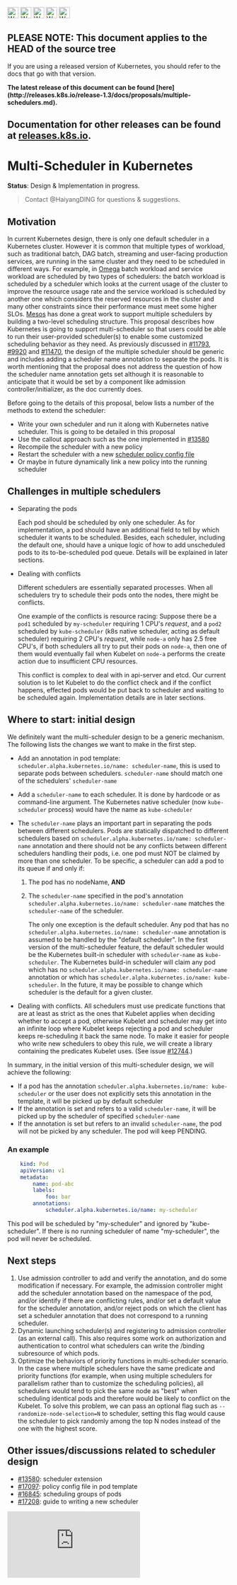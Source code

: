 <!-- BEGIN MUNGE: UNVERSIONED_WARNING -->

<!-- BEGIN STRIP_FOR_RELEASE -->

<img src="http://kubernetes.io/img/warning.png" alt="WARNING"
     width="25" height="25">
<img src="http://kubernetes.io/img/warning.png" alt="WARNING"
     width="25" height="25">
<img src="http://kubernetes.io/img/warning.png" alt="WARNING"
     width="25" height="25">
<img src="http://kubernetes.io/img/warning.png" alt="WARNING"
     width="25" height="25">
<img src="http://kubernetes.io/img/warning.png" alt="WARNING"
     width="25" height="25">

<h2>PLEASE NOTE: This document applies to the HEAD of the source tree</h2>

If you are using a released version of Kubernetes, you should
refer to the docs that go with that version.

<!-- TAG RELEASE_LINK, added by the munger automatically -->
<strong>
The latest release of this document can be found
[here](http://releases.k8s.io/release-1.3/docs/proposals/multiple-schedulers.md).

Documentation for other releases can be found at
[releases.k8s.io](http://releases.k8s.io).
</strong>
--

<!-- END STRIP_FOR_RELEASE -->

<!-- END MUNGE: UNVERSIONED_WARNING -->

# Multi-Scheduler in Kubernetes

**Status**: Design & Implementation in progress.

> Contact @HaiyangDING for questions & suggestions.

## Motivation

In current Kubernetes design, there is only one default scheduler in a Kubernetes cluster.
However it is common that multiple types of workload, such as traditional batch, DAG batch, streaming and user-facing production services,
are running in the same cluster and they need to be scheduled in different ways. For example, in
[Omega](http://research.google.com/pubs/pub41684.html) batch workload and service workload are scheduled by two types of schedulers:
the batch workload is scheduled by a scheduler which looks at the current usage of the cluster to improve the resource usage rate
and the service workload is scheduled by another one which considers the reserved resources in the
cluster and many other constraints since their performance must meet some higher SLOs.
[Mesos](http://mesos.apache.org/) has done a great work to support multiple schedulers by building a
two-level scheduling structure. This proposal describes how Kubernetes is going to support multi-scheduler
so that users could be able to run their user-provided scheduler(s) to enable some customized scheduling
behavior as they need. As previously discussed in [#11793](https://github.com/kubernetes/kubernetes/issues/11793),
[#9920](https://github.com/kubernetes/kubernetes/issues/9920) and [#11470](https://github.com/kubernetes/kubernetes/issues/11470),
the design of the multiple scheduler should be generic and includes adding a scheduler name annotation to separate the pods.
It is worth mentioning that the proposal does not address the question of how the scheduler name annotation gets
set although it is reasonable to anticipate that it would be set by a component like admission controller/initializer,
as the doc currently does.

Before going to the details of this proposal, below lists a number of the methods to extend the scheduler:

- Write your own scheduler and run it along with Kubernetes native scheduler. This is going to be detailed in this proposal
- Use the callout approach such as the one implemented in [#13580](https://github.com/kubernetes/kubernetes/issues/13580)
- Recompile the scheduler with a new policy
- Restart the scheduler with a new [scheduler policy config file](../../examples/scheduler-policy-config.json)
- Or maybe in future dynamically link a new policy into the running scheduler

## Challenges in multiple schedulers

- Separating the pods

    Each pod should be scheduled by only one scheduler. As for implementation, a pod should
    have an additional field to tell by which scheduler it wants to be scheduled. Besides,
    each scheduler, including the default one, should have a unique logic of how to add unscheduled
    pods to its to-be-scheduled pod queue. Details will be explained in later sections.

- Dealing with conflicts

    Different schedulers are essentially separated processes. When all schedulers try to schedule
    their pods onto the nodes, there might be conflicts.

    One example of the conflicts is resource racing: Suppose there be a `pod1` scheduled by
    `my-scheduler` requiring 1 CPU's *request*, and a `pod2` scheduled by `kube-scheduler` (k8s native
    scheduler, acting as default scheduler) requiring 2 CPU's *request*, while `node-a` only has 2.5
    free CPU's, if both schedulers all try to put their pods on `node-a`, then one of them would eventually
    fail when Kubelet on `node-a` performs the create action due to insufficient CPU resources.

    This conflict is complex to deal with in api-server and etcd. Our current solution is to let Kubelet
    to do the conflict check and if the conflict happens, effected pods would be put back to scheduler
    and waiting to be scheduled again. Implementation details are in later sections.

## Where to start: initial design

We definitely want the multi-scheduler design to be a generic mechanism. The following lists the changes
we want to make in the first step.

- Add an annotation in pod template: `scheduler.alpha.kubernetes.io/name: scheduler-name`, this is used to
separate pods between schedulers. `scheduler-name` should match one of the schedulers' `scheduler-name`
- Add a `scheduler-name` to each scheduler. It is done by hardcode or as command-line argument. The
Kubernetes native scheduler (now `kube-scheduler` process) would have the name as `kube-scheduler`
- The `scheduler-name` plays an important part in separating the pods between different schedulers.
Pods are statically dispatched to different schedulers based on `scheduler.alpha.kubernetes.io/name: scheduler-name`
annotation and there should not be any conflicts between different schedulers handling their pods, i.e. one pod must
NOT be claimed by more than one scheduler. To be specific, a scheduler can add a pod to its queue if and only if:
    1. The pod has no nodeName, **AND**
    2. The `scheduler-name` specified in the pod's annotation `scheduler.alpha.kubernetes.io/name: scheduler-name`
    matches the `scheduler-name` of the scheduler.

        The only one exception is the default scheduler. Any pod that has no `scheduler.alpha.kubernetes.io/name: scheduler-name`
        annotation is assumed to be handled by the "default scheduler". In the first version of the multi-scheduler feature,
        the default scheduler would be the Kubernetes built-in scheduler with `scheduler-name` as `kube-scheduler`.
        The Kubernetes build-in scheduler will claim any pod which has no `scheduler.alpha.kubernetes.io/name: scheduler-name`
        annotation or which has `scheduler.alpha.kubernetes.io/name: kube-scheduler`. In the future, it may be possible to
        change which scheduler is the default for a given cluster.

- Dealing with conflicts. All schedulers must use predicate functions that are at least as strict as
the ones that Kubelet applies when deciding whether to accept a pod, otherwise Kubelet and scheduler
may get into an infinite loop where Kubelet keeps rejecting a pod and scheduler keeps re-scheduling
it back the same node. To make it easier for people who write new schedulers to obey this rule, we will
create a library containing the predicates Kubelet uses. (See issue [#12744](https://github.com/kubernetes/kubernetes/issues/12744).)

In summary, in the initial version of this multi-scheduler design, we will achieve the following:

- If a pod has the annotation `scheduler.alpha.kubernetes.io/name: kube-scheduler` or the user does not explicitly
sets this annotation in the template, it will be picked up by default scheduler
- If the annotation is set and refers to a valid `scheduler-name`, it will be picked up by the scheduler of
specified `scheduler-name`
- If the annotation is set but refers to an invalid `scheduler-name`, the pod will not be picked by any scheduler.
The pod will keep PENDING.

### An example

```yaml
    kind: Pod
    apiVersion: v1
    metadata:
        name: pod-abc   
        labels:
            foo: bar
        annotations:
            scheduler.alpha.kubernetes.io/name: my-scheduler
```

This pod will be scheduled by "my-scheduler" and ignored by "kube-scheduler". If there is no running scheduler
of name "my-scheduler", the pod will never be scheduled.

## Next steps

1. Use admission controller to add and verify the annotation, and do some modification if necessary. For example, the
admission controller might add the scheduler annotation based on the namespace of the pod, and/or identify if
there are conflicting rules, and/or set a default value for the scheduler annotation, and/or reject pods on
which the client has set a scheduler annotation that does not correspond to a running scheduler.
2. Dynamic launching scheduler(s) and registering to admission controller (as an external call). This also
requires some work on authorization and authentication to control what schedulers can write the /binding
subresource of which pods.
3. Optimize the behaviors of priority functions in multi-scheduler scenario. In the case where multiple schedulers have
the same predicate and priority functions (for example, when using multiple schedulers for parallelism rather than to
customize the scheduling policies), all schedulers would tend to pick the same node as "best" when scheduling identical
pods and therefore would be likely to conflict on the Kubelet. To solve this problem, we can pass
an optional flag such as `--randomize-node-selection=N` to scheduler, setting this flag would cause the scheduler to pick
randomly among the top N nodes instead of the one with the highest score.

## Other issues/discussions related to scheduler design

- [#13580](https://github.com/kubernetes/kubernetes/pull/13580): scheduler extension
- [#17097](https://github.com/kubernetes/kubernetes/issues/17097): policy config file in pod template
- [#16845](https://github.com/kubernetes/kubernetes/issues/16845): scheduling groups of pods
- [#17208](https://github.com/kubernetes/kubernetes/issues/17208): guide to writing a new scheduler

<!-- BEGIN MUNGE: GENERATED_ANALYTICS -->
[![Analytics](https://kubernetes-site.appspot.com/UA-36037335-10/GitHub/docs/proposals/multiple-schedulers.md?pixel)]()
<!-- END MUNGE: GENERATED_ANALYTICS -->
